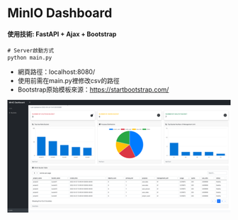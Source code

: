 
# MinIO Dashboard
#### 使用技術: FastAPI + Ajax + Bootstrap
    # Server啟動方式
    python main.py

- 網頁路徑：localhost:8080/
- 使用前需在main.py裡修改csv的路徑
- Bootstrap原始模板來源：https://startbootstrap.com/

![image](https://github.com/jimmyfu87/minio_dashboard/blob/main/MinIO_Dashboard%E7%B8%AE%E5%9C%96.png)